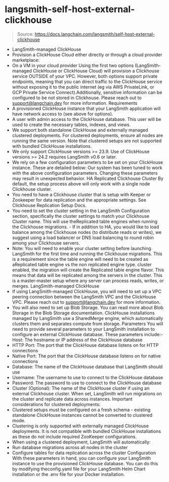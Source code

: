 # langsmith-self-host-external-clickhouse

> Source: https://docs.langchain.com/langsmith/self-host-external-clickhouse

- LangSmith-managed ClickHouse
- Provision a ClickHouse Cloud either directly or through a cloud provider marketplace:
- On a VM in your cloud provider
Using the first two options (LangSmith-managed ClickHouse or ClickHouse Cloud) will provision a Clickhouse service OUTSIDE of your VPC. However, both options support private endpoints, meaning that you can direct traffic to the ClickHouse service without exposing it to the public internet (eg via AWS PrivateLink, or GCP Private Service Connect).Additionally, sensitive information can be configured to be not stored in Clickhouse. Please reach out to support@langchain.dev for more information.
Requirements
- A provisioned ClickHouse instance that your LangSmith application will have network access to (see above for options).
- A user with admin access to the ClickHouse database. This user will be used to create the necessary tables, indexes, and views.
- We support both standalone ClickHouse and externally managed clustered deployments. For clustered deployments, ensure all nodes are running the same version. Note that clustered setups are not supported with bundled ClickHouse installations.
- We only support ClickHouse versions >= 23.9. Use of ClickHouse versions >= 24.2 requires LangSmith v0.6 or later.
- We rely on a few configuration parameters to be set on your ClickHouse instance. These are detailed below:
Our system has been tuned to work with the above configuration parameters. Changing these parameters may result in unexpected behavior.
HA Replicated Clickhouse Cluster
By default, the setup process above will only work with a single node Clickhouse cluster.
- You need to have a Clickhouse cluster that is setup with Keeper or Zookeeper for data replication and the appropriate settings. See Clickhouse Replication Setup Docs.
- You need to set the cluster setting in the LangSmith Configuration section, specifically the
cluster
settings to match your Clickhouse Cluster name. This will use theReplicated
table engines when running the Clickhouse migrations. - If in addition to HA, you would like to load balance among the Clickhouse nodes (to distribute reads or writes), we suggest using a load balancer or DNS load balancing to round robin among your Clickhouse servers.
- Note: You will need to enable your
cluster
setting before launching LangSmith for the first time and running the Clickhouse migrations. This is a requirement since the table engine will need to be created as aReplicated
table engine vs the non replicated engine type.
cluster
enabled, the migration will create the Replicated
table engine flavor. This means that data will be replicated among the servers in the cluster. This is a master-master setup where any server can process reads, writes, or merges.
LangSmith-managed ClickHouse
- If using LangSmith-managed ClickHouse, you will need to set up a VPC peering connection between the LangSmith VPC and the ClickHouse VPC. Please reach out to support@langchain.dev for more information.
- You will also need to set up Blob Storage. You can read more about Blob Storage in the Blob Storage documentation.
ClickHouse installations managed by LangSmith use a SharedMerge engine, which automatically clusters them and separates compute from storage.
Parameters
You will need to provide several parameters to your LangSmith installation to configure an external ClickHouse database. These parameters include:- Host: The hostname or IP address of the ClickHouse database
- HTTP Port: The port that the ClickHouse database listens on for HTTP connections
- Native Port: The port that the ClickHouse database listens on for native connections
- Database: The name of the ClickHouse database that LangSmith should use
- Username: The username to use to connect to the ClickHouse database
- Password: The password to use to connect to the ClickHouse database
- Cluster (Optional): The name of the ClickHouse cluster if using an external Clickhouse cluster. When set, LangSmith will run migrations on the cluster and replicate data across instances.
Important considerations for clustered deployments:
- Clustered setups must be configured on a fresh schema - existing standalone ClickHouse instances cannot be converted to clustered mode.
- Clustering is only supported with externally managed ClickHouse deployments. It is not compatible with bundled ClickHouse installations as these do not include required ZooKeeper configurations.
- When using a clustered deployment, LangSmith will automatically:
- Run database migrations across all nodes in the cluster
- Configure tables for data replication across the cluster
Configuration
With these parameters in hand, you can configure your LangSmith instance to use the provisioned ClickHouse database. You can do this by modifying theconfig.yaml
file for your LangSmith Helm Chart installation or the .env
file for your Docker installation.